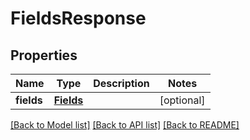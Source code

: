 
# FieldsResponse


## Properties
Name | Type | Description | Notes
------------ | ------------- | ------------- | -------------
**fields** | [**Fields**](Fields.md) |  |  [optional]


[[Back to Model list]](../../README.md#documentation-for-models) [[Back to API list]](../../README.md#documentation-for-api-endpoints) [[Back to README]](../../README.md)


